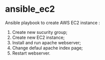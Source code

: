 # ansible_ec2
Ansible playbook to create AWS EC2 instance :
1. Create new sucurity group;
2. Create new EC2 instance;
3. Install and run apache webserver;
4. Change defaul apache index page;
5. Restart webserver.
